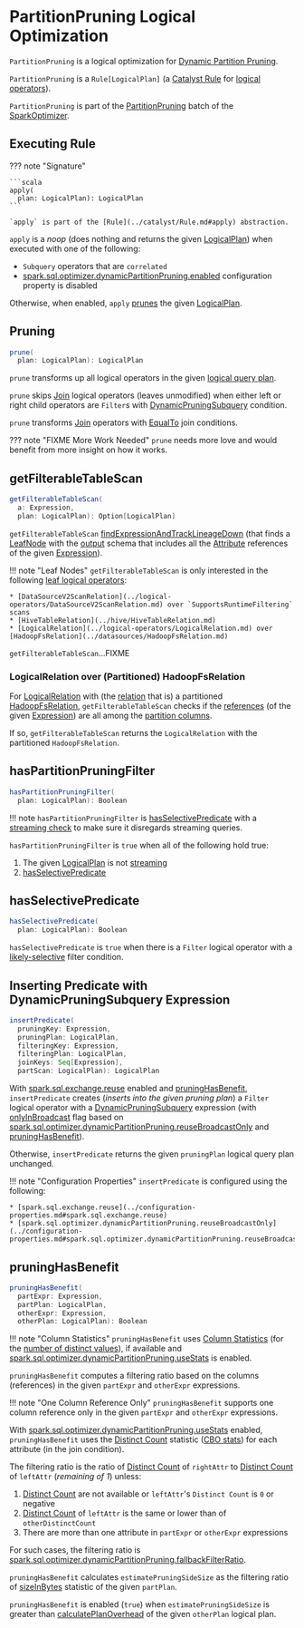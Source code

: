 # PartitionPruning Logical Optimization

`PartitionPruning` is a logical optimization for [Dynamic Partition Pruning](../dynamic-partition-pruning/index.md).

`PartitionPruning` is a `Rule[LogicalPlan]` (a [Catalyst Rule](../catalyst/Rule.md) for [logical operators](../logical-operators/LogicalPlan.md)).

`PartitionPruning` is part of the [PartitionPruning](../SparkOptimizer.md#PartitionPruning) batch of the [SparkOptimizer](../SparkOptimizer.md#defaultBatches).

## <span id="apply"> Executing Rule

??? note "Signature"

    ```scala
    apply(
      plan: LogicalPlan): LogicalPlan
    ```

    `apply` is part of the [Rule](../catalyst/Rule.md#apply) abstraction.

`apply` is a _noop_ (does nothing and returns the given [LogicalPlan](../logical-operators/LogicalPlan.md)) when executed with one of the following:

* `Subquery` operators that are `correlated`
* [spark.sql.optimizer.dynamicPartitionPruning.enabled](../configuration-properties.md#spark.sql.optimizer.dynamicPartitionPruning.enabled) configuration property is disabled

Otherwise, when enabled, `apply` [prunes](#prune) the given [LogicalPlan](../logical-operators/LogicalPlan.md).

## <span id="prune"> Pruning

```scala
prune(
  plan: LogicalPlan): LogicalPlan
```

`prune` transforms up all logical operators in the given [logical query plan](../logical-operators/LogicalPlan.md).

`prune` skips [Join](../logical-operators/Join.md) logical operators (leaves unmodified) when either left or right child operators are `Filter`s with [DynamicPruningSubquery](../expressions/DynamicPruningSubquery.md) condition.

`prune` transforms [Join](../logical-operators/Join.md) operators with [EqualTo](../expressions/EqualTo.md) join conditions.

??? note "FIXME More Work Needed"
    `prune` needs more love and would benefit from more insight on how it works.

## <span id="getFilterableTableScan"> getFilterableTableScan

```scala
getFilterableTableScan(
  a: Expression,
  plan: LogicalPlan): Option[LogicalPlan]
```

`getFilterableTableScan` [findExpressionAndTrackLineageDown](#findExpressionAndTrackLineageDown) (that finds a [LeafNode](../logical-operators/LeafNode.md) with the [output](../catalyst/QueryPlan.md#output) schema that includes all the [Attribute](../expressions/Attribute.md) references of the given [Expression](../expressions/Expression.md)).

!!! note "Leaf Nodes"
    `getFilterableTableScan` is only interested in the following [leaf logical operators](../logical-operators/LeafNode.md):

    * [DataSourceV2ScanRelation](../logical-operators/DataSourceV2ScanRelation.md) over `SupportsRuntimeFiltering` scans
    * [HiveTableRelation](../hive/HiveTableRelation.md)
    * [LogicalRelation](../logical-operators/LogicalRelation.md) over [HadoopFsRelation](../datasources/HadoopFsRelation.md)

`getFilterableTableScan`...FIXME

### <span id="getFilterableTableScan-LogicalRelation"> LogicalRelation over (Partitioned) HadoopFsRelation

For [LogicalRelation](../logical-operators/LogicalRelation.md) with (the [relation](../logical-operators/LogicalRelation.md#relation) that is) a partitioned [HadoopFsRelation](../datasources/HadoopFsRelation.md), `getFilterableTableScan` checks if the [references](../expressions/Expression.md#references) (of the given [Expression](../expressions/Expression.md)) are all among the [partition columns](../datasources/HadoopFsRelation.md#partitionSchema).

If so, `getFilterableTableScan` returns the `LogicalRelation` with the partitioned `HadoopFsRelation`.

## <span id="hasPartitionPruningFilter"> hasPartitionPruningFilter

```scala
hasPartitionPruningFilter(
  plan: LogicalPlan): Boolean
```

!!! note
    `hasPartitionPruningFilter` is [hasSelectivePredicate](#hasSelectivePredicate) with a [streaming check](../logical-operators/LogicalPlan.md#isStreaming) to make sure it disregards streaming queries.

`hasPartitionPruningFilter` is `true` when all of the following hold true:

1. The given [LogicalPlan](../logical-operators/LogicalPlan.md) is not [streaming](../logical-operators/LogicalPlan.md#isStreaming)
1. [hasSelectivePredicate](#hasSelectivePredicate)

## <span id="hasSelectivePredicate"> hasSelectivePredicate

```scala
hasSelectivePredicate(
  plan: LogicalPlan): Boolean
```

`hasSelectivePredicate` is `true` when there is a `Filter` logical operator with a [likely-selective](../PredicateHelper.md#isLikelySelective) filter condition.

## <span id="insertPredicate"> Inserting Predicate with DynamicPruningSubquery Expression

```scala
insertPredicate(
  pruningKey: Expression,
  pruningPlan: LogicalPlan,
  filteringKey: Expression,
  filteringPlan: LogicalPlan,
  joinKeys: Seq[Expression],
  partScan: LogicalPlan): LogicalPlan
```

With [spark.sql.exchange.reuse](../configuration-properties.md#spark.sql.exchange.reuse) enabled and [pruningHasBenefit](#pruningHasBenefit), `insertPredicate` creates (_inserts into the given pruning plan_) a `Filter` logical operator with a [DynamicPruningSubquery](../expressions/DynamicPruningSubquery.md) expression (with [onlyInBroadcast](../expressions/DynamicPruningSubquery.md#onlyInBroadcast) flag based on [spark.sql.optimizer.dynamicPartitionPruning.reuseBroadcastOnly](../configuration-properties.md#spark.sql.optimizer.dynamicPartitionPruning.reuseBroadcastOnly) and [pruningHasBenefit](#pruningHasBenefit)).

Otherwise, `insertPredicate` returns the given `pruningPlan` logical query plan unchanged.

!!! note "Configuration Properties"
    `insertPredicate` is configured using the following:

    * [spark.sql.exchange.reuse](../configuration-properties.md#spark.sql.exchange.reuse)
    * [spark.sql.optimizer.dynamicPartitionPruning.reuseBroadcastOnly](../configuration-properties.md#spark.sql.optimizer.dynamicPartitionPruning.reuseBroadcastOnly)

## <span id="pruningHasBenefit"> pruningHasBenefit

```scala
pruningHasBenefit(
  partExpr: Expression,
  partPlan: LogicalPlan,
  otherExpr: Expression,
  otherPlan: LogicalPlan): Boolean
```

!!! note "Column Statistics"
    `pruningHasBenefit` uses [Column Statistics](../cost-based-optimization/Statistics.md#attributeStats) (for the [number of distinct values](../cost-based-optimization/ColumnStat.md#distinctCount)), if available and [spark.sql.optimizer.dynamicPartitionPruning.useStats](../configuration-properties.md#spark.sql.optimizer.dynamicPartitionPruning.useStats) is enabled.

`pruningHasBenefit` computes a filtering ratio based on the columns (references) in the given `partExpr` and `otherExpr` expressions.

!!! note "One Column Reference Only"
    `pruningHasBenefit` supports one column reference only in the given `partExpr` and `otherExpr` expressions.

With [spark.sql.optimizer.dynamicPartitionPruning.useStats](../configuration-properties.md#spark.sql.optimizer.dynamicPartitionPruning.useStats) enabled, `pruningHasBenefit` uses the [Distinct Count](../cost-based-optimization/ColumnStat.md#distinctCount) statistic ([CBO stats](../cost-based-optimization/Statistics.md)) for each attribute (in the join condition).

The filtering ratio is the ratio of [Distinct Count](../cost-based-optimization/ColumnStat.md#distinctCount) of `rightAttr` to [Distinct Count](../cost-based-optimization/ColumnStat.md#distinctCount) of `leftAttr` (_remaining of 1_) unless:

1. [Distinct Count](../cost-based-optimization/ColumnStat.md#distinctCount) are not available or `leftAttr`'s `Distinct Count` is `0` or negative
1. [Distinct Count](../cost-based-optimization/ColumnStat.md#distinctCount) of `leftAttr` is the same or lower than of `otherDistinctCount`
1. There are more than one attribute in `partExpr` or `otherExpr` expressions

For such cases, the filtering ratio is [spark.sql.optimizer.dynamicPartitionPruning.fallbackFilterRatio](../configuration-properties.md#spark.sql.optimizer.dynamicPartitionPruning.fallbackFilterRatio).

`pruningHasBenefit` calculates `estimatePruningSideSize` as the filtering ratio of [sizeInBytes](../cost-based-optimization/Statistics.md#sizeInBytes) statistic of the given `partPlan`.

`pruningHasBenefit` is enabled (`true`) when `estimatePruningSideSize` is greater than [calculatePlanOverhead](#calculatePlanOverhead) of the given `otherPlan` logical plan.
